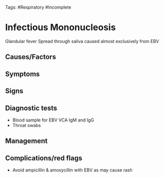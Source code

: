 Tags: #Respiratory #Incomplete 
# Infectious Mononucleosis
Glandular fever
Spread through saliva caused almost exclusively from EBV 


## Causes/Factors


## Symptoms


## Signs


## Diagnostic tests
- Blood sample for EBV VCA IgM and IgG
- Throat swabs

## Management


## Complications/red flags
- Avoid ampicillin & amoxycillin with EBV as may cause rash

